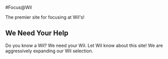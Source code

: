 #Focus@Wil

The premier site for focusing at Wil's!

## We Need Your Help

Do you know a Wil? We need your Wil.  Let Wil know about this site! We are aggressively expanding our Wil selection.

